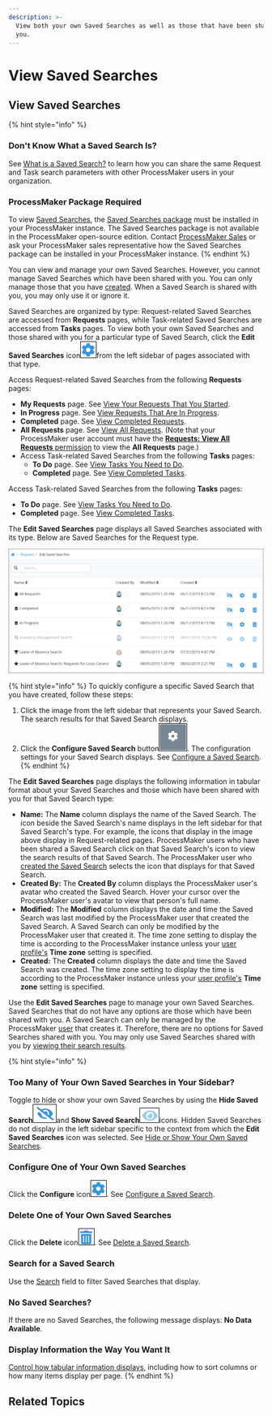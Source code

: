 ```yaml
---
description: >-
  View both your own Saved Searches as well as those that have been shared with
  you.
---
```


# View Saved Searches

## View Saved Searches

{% hint style="info" %}
### Don't Know What a Saved Search Is?

See [What is a Saved Search?](../what-is-a-saved-search.md) to learn how you can share the same Request and Task search parameters with other ProcessMaker users in your organization.

### ProcessMaker Package Required

To view [Saved Searches](../what-is-a-saved-search.md), the [Saved Searches package](../../../package-development-distribution/package-a-connector/saved-searches-package.md) must be installed in your ProcessMaker instance. The Saved Searches package is not available in the ProcessMaker open-source edition. Contact [ProcessMaker Sales](mailto:sales@processmaker.com) or ask your ProcessMaker sales representative how the Saved Searches package can be installed in your ProcessMaker instance.
{% endhint %}

You can view and manage your own Saved Searches. However, you cannot manage Saved Searches which have been shared with you. You can only manage those that you have [created](../create-and-share-a-saved-search.md). When a Saved Search is shared with you, you may only use it or ignore it.

Saved Searches are organized by type: Request-related Saved Searches are accessed from **Requests** pages, while Task-related Saved Searches are accessed from **Tasks** pages. To view both your own Saved Searches and those shared with you for a particular type of Saved Search, click the **Edit Saved Searches** icon![](../../../.gitbook/assets/configure-process-icon-processes-page-processes.png)from the left sidebar of pages associated with that type.

Access Request-related Saved Searches from the following **Requests** pages:

* **My Requests** page. See [View Your Requests That You Started](../../requests/view-started-requests.md#view-your-requests).
* **In Progress** page. See [View Requests That Are In Progress](../../requests/view-in-progress-requests.md#view-in-progress-requests-in-which-you-are-participating).
* **Completed** page. See [View Completed Requests](../../requests/view-completed-requests.md#view-completed-requests-in-which-you-participated).
* **All Requests** page. See [View All Requests](../../requests/view-all-requests.md#view-all-requests-in-your-organization). \(Note that your ProcessMaker user account must have the [**Requests: View All Requests** permission](../../../processmaker-administration/permission-descriptions-for-users-and-groups.md#requests) to view the **All Requests** page.\)
* Access Task-related Saved Searches from the following **Tasks** pages:
  * **To Do** page. See [View Tasks You Need to Do](../../task-management/view-tasks-you-need-to-do.md).
  * **Completed** page. See [View Completed Tasks](../../task-management/view-completed-tasks.md).

Access Task-related Saved Searches from the following **Tasks** pages:

* **To Do** page. See [View Tasks You Need to Do](../../task-management/view-tasks-you-need-to-do.md).
* **Completed** page. See [View Completed Tasks](../../task-management/view-completed-tasks.md).

The **Edit Saved Searches** page displays all Saved Searches associated with its type. Below are Saved Searches for the Request type.

![&quot;My Saved Searches&quot; page displays all Saved Searches by type](../../../.gitbook/assets/my-saved-searches-page-package-requests-tasks.png)

{% hint style="info" %}
To quickly configure a specific Saved Search that you have created, follow these steps:

1. Click the image from the left sidebar that represents your Saved Search. The search results for that Saved Search displays.
2. Click the **Configure Saved Search** button![](../../../.gitbook/assets/configure-saved-search-button-package.png). The configuration settings for your Saved Search displays. See [Configure a Saved Search](configure-a-saved-search.md).
{% endhint %}

The **Edit Saved Searches** page displays the following information in tabular format about your Saved Searches and those which have been shared with you for that Saved Search type:

* **Name:** The **Name** column displays the name of the Saved Search. The icon beside the Saved Search's name displays in the left sidebar for that Saved Search's type. For example, the icons that display in the image above display in Request-related pages. ProcessMaker users who have been shared a Saved Search click on that Saved Search's icon to view the search results of that Saved Search. The ProcessMaker user who [created the Saved Search](../create-and-share-a-saved-search.md#create-and-share-a-saved-search) selects the icon that displays for that Saved Search.
* **Created By:** The **Created By** column displays the ProcessMaker user's avatar who created the Saved Search. Hover your cursor over the ProcessMaker user's avatar to view that person's full name.
* **Modified:** The **Modified** column displays the date and time the Saved Search was last modified by the ProcessMaker user that created the Saved Search. A Saved Search can only be modified by the ProcessMaker user that created it. The time zone setting to display the time is according to the ProcessMaker instance unless your [user profile's](../../profile-settings.md#change-your-profile-settings) **Time zone** setting is specified.
* **Created:** The **Created** column displays the date and time the Saved Search was created. The time zone setting to display the time is according to the ProcessMaker instance unless your [user profile's](../../profile-settings.md#change-your-profile-settings) **Time zone** setting is specified.

Use the **Edit Saved Searches** page to manage your own Saved Searches. Saved Searches that do not have any options are those which have been shared with you. A Saved Search can only be managed by the ProcessMaker [user](../../../processmaker-administration/add-users/what-is-a-user.md) that creates it. Therefore, there are no options for Saved Searches shared with you. You may only use Saved Searches shared with you by [viewing their search results](../view-saved-searches-that-are-shared-with-you/).

{% hint style="info" %}
### Too Many of Your Own Saved Searches in Your Sidebar?

Toggle to hide or show your own Saved Searches by using the **Hide Saved Search**![](../../../.gitbook/assets/hide-saved-search-icon-package.png)and **Show Saved Search**![](../../../.gitbook/assets/show-saved-search-icon-package.png)icons. Hidden Saved Searches do not display in the left sidebar specific to the context from which the **Edit Saved Searches** icon was selected. See [Hide or Show Your Own Saved Searches](hide-or-show-a-saved-search.md).

### Configure One of Your Own Saved Searches

Click the **Configure** icon![](../../../.gitbook/assets/configure-process-icon-processes-page-processes.png). See [Configure a Saved Search](configure-a-saved-search.md).

### Delete One of Your Own Saved Searches

Click the **Delete** icon![](../../../.gitbook/assets/trash-icon-process-modeler-processes.png). See [Delete a Saved Search](delete-a-saved-search.md#delete-your-saved-search).

### Search for a Saved Search

Use the [Search](search-for-a-saved-search.md) field to filter Saved Searches that display.

### No Saved Searches?

If there are no Saved Searches, the following message displays: **No Data Available**.

### Display Information the Way You Want It

[Control how tabular information displays](../../control-how-requests-display-in-a-tab.md), including how to sort columns or how many items display per page.
{% endhint %}

## Related Topics



